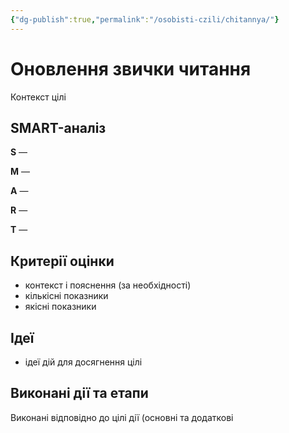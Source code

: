 ```yaml
---
{"dg-publish":true,"permalink":"/osobisti-czili/chitannya/"}
---
```


# Оновлення звички читання
Контекст цілі

## SMART-аналіз
**S** —

**M** —

**A** —

**R** —

**T** —

## Критерії оцінки
- контекст і пояснення (за необхідності)
- кількісні показники
- якісні показники
## Ідеї 
- ідеї дій для досягнення цілі

## Виконані дії та етапи
Виконані відповідно до цілі дії (основні та додаткові